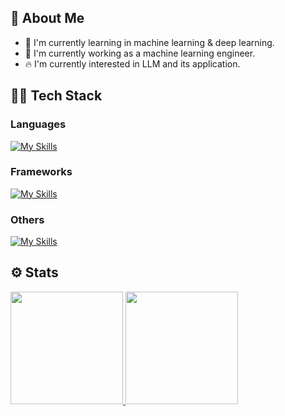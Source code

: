## 📄 About Me

- 🌱 I'm currently learning in machine learning & deep learning.
- 🔭 I'm currently working as a machine learning engineer.
- 🔥 I'm currently interested in LLM and its application.

## 👨‍💻 Tech Stack

### Languages

[![My Skills](https://skillicons.dev/icons?i=py,java,c,cpp,cs,js,kotlin)](https://skillicons.dev)

### Frameworks

[![My Skills](https://skillicons.dev/icons?i=pytorch,tensorflow,django,flask,react)](https://skillicons.dev)

### Others

[![My Skills](https://skillicons.dev/icons?i=vscode,vim,git,github,gcp,kubernetes,postgresql,mysql,mongodb,graphql,linux,postman)](https://skillicons.dev)

## ⚙️ Stats

<p align="left">
<a href="https://github.com/uoo723">
  <img height="180em" src="https://github-readme-stats-eight-theta.vercel.app/api?username=uoo723&show_icons=true&theme=algolia&include_all_commits=true&count_private=true"/>
  <img height="180em" src="https://github-readme-stats-eight-theta.vercel.app/api/top-langs/?username=uoo723&layout=compact&langs_count=8&theme=algolia"/>
</a>
</p>
